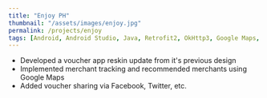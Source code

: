 ```yaml
---
title: "Enjoy PH"
thumbnail: "/assets/images/enjoy.jpg"
permalink: /projects/enjoy
tags: [Android, Android Studio, Java, Retrofit2, OkHttp3, Google Maps, Yasea]
---
```


- Developed a voucher app reskin update from it's previous design
- Implemented merchant tracking and recommended merchants using Google Maps
- Added voucher sharing via Facebook, Twitter, etc.
